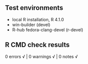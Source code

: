 ## Test environments
* local R installation, R 4.1.0
* win-builder (devel)
* R-hub fedora-clang-devel (r-devel)

## R CMD check results

0 errors √ | 0 warnings √ | 0 notes √
